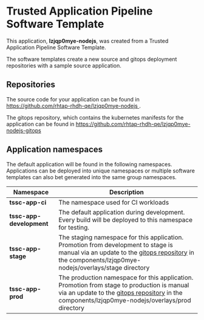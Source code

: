 # Trusted Application Pipeline Software Template

This application, **lzjqp0mye-nodejs**, was created from a Trusted Application Pipeline Software Template.

The software templates create a new source and gitops deployment repositories with a sample source application. 

## Repositories

The source code for your application can be found in [https://github.com/rhtap-rhdh-qe/lzjqp0mye-nodejs ](https://github.com/rhtap-rhdh-qe/lzjqp0mye-nodejs ).
 
The gitops repository, which contains the kubernetes manifests for the application can be found in 
[https://github.com/rhtap-rhdh-qe/lzjqp0mye-nodejs-gitops ](https://github.com/rhtap-rhdh-qe/lzjqp0mye-nodejs-gitops ) 

## Application namespaces 

The default application will be found in the following namespaces. Applications can be deployed into unique namespaces or multiple software templates can also bet generated into the same group namespaces.  

|  Namespace   |  Description   |  
| -------- | -------- |
| **tssc-app-ci** | The namespace used for CI workloads |
| **tssc-app-development** | The default application during development. Every build will be deployed to this namespace for testing. |
| **tssc-app-stage** | The staging namespace for this application. Promotion from development to stage is manual via an update to the [gitops repository](https://github.com/rhtap-rhdh-qe/lzjqp0mye-nodejs-gitops ) in the components/lzjqp0mye-nodejs/overlays/stage directory |
| **tssc-app-prod** | The production namespace for this application. Promotion from stage to production is manual via an update to the [gitops repository](https://github.com/rhtap-rhdh-qe/lzjqp0mye-nodejs-gitops ) in the components/lzjqp0mye-nodejs/overlays/prod directory |